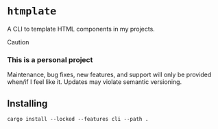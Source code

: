 # `htmplate`

A CLI to template HTML components in my projects.

> [!CAUTION]
>
> ### This is a personal project
>
> Maintenance, bug fixes, new features, and support will only be provided when/if I feel like it.
> Updates may violate semantic versioning.

## Installing

`cargo install --locked --features cli --path .`
